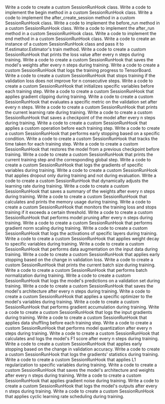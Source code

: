 Write a code to create a custom SessionRunHook class.
Write a code to implement the begin method in a custom SessionRunHook class.
Write a code to implement the after_create_session method in a custom SessionRunHook class.
Write a code to implement the before_run method in a custom SessionRunHook class.
Write a code to implement the after_run method in a custom SessionRunHook class.
Write a code to implement the end method in a custom SessionRunHook class.
Write a code to create an instance of a custom SessionRunHook class and pass it to tf.estimator.Estimator's train method.
Write a code to create a custom SessionRunHook that prints the loss value after every n steps during training.
Write a code to create a custom SessionRunHook that saves the model's weights after every n steps during training.
Write a code to create a custom SessionRunHook that logs the training progress to TensorBoard.
Write a code to create a custom SessionRunHook that stops training if the validation loss does not improve for n consecutive steps.
Write a code to create a custom SessionRunHook that initializes specific variables before each training step.
Write a code to create a custom SessionRunHook that applies gradient clipping during training.
Write a code to create a custom SessionRunHook that evaluates a specific metric on the validation set after every n steps.
Write a code to create a custom SessionRunHook that prints the current learning rate during training.
Write a code to create a custom SessionRunHook that saves a checkpoint of the model after every n steps during training.
Write a code to create a custom SessionRunHook that applies a custom operation before each training step.
Write a code to create a custom SessionRunHook that performs early stopping based on a specific condition.
Write a code to create a custom SessionRunHook that tracks the time taken for each training step.
Write a code to create a custom SessionRunHook that restores the model from a previous checkpoint before training.
Write a code to create a custom SessionRunHook that prints the current training step and the corresponding global step.
Write a code to create a custom SessionRunHook that logs the gradients of specific variables during training.
Write a code to create a custom SessionRunHook that applies dropout only during training and not during evaluation.
Write a code to create a custom SessionRunHook that dynamically adjusts the learning rate during training.
Write a code to create a custom SessionRunHook that saves a summary of the weights after every n steps during training.
Write a code to create a custom SessionRunHook that calculates and prints the memory usage during training.
Write a code to create a custom SessionRunHook that monitors the training loss and stops training if it exceeds a certain threshold.
Write a code to create a custom SessionRunHook that performs model pruning after every n steps during training.
Write a code to create a custom SessionRunHook that performs gradient norm scaling during training.
Write a code to create a custom SessionRunHook that logs the activations of specific layers during training.
Write a code to create a custom SessionRunHook that applies weight decay to specific variables during training.
Write a code to create a custom SessionRunHook that performs data augmentation on the input data during training.
Write a code to create a custom SessionRunHook that applies early stopping based on the change in validation loss.
Write a code to create a custom SessionRunHook that prints the current batch size during training.
Write a code to create a custom SessionRunHook that performs batch normalization during training.
Write a code to create a custom SessionRunHook that logs the model's predictions on a validation set during training.
Write a code to create a custom SessionRunHook that saves the model's architecture after every n steps during training.
Write a code to create a custom SessionRunHook that applies a specific optimizer to the model's variables during training.
Write a code to create a custom SessionRunHook that performs gradient accumulation during training.
Write a code to create a custom SessionRunHook that logs the input gradients during training.
Write a code to create a custom SessionRunHook that applies data shuffling before each training step.
Write a code to create a custom SessionRunHook that performs model quantization after every n steps during training.
Write a code to create a custom SessionRunHook that calculates and logs the model's F1 score after every n steps during training.
Write a code to create a custom SessionRunHook that applies early stopping based on the change in validation accuracy.
Write a code to create a custom SessionRunHook that logs the gradients' statistics during training.
Write a code to create a custom SessionRunHook that applies L1 regularization to specific variables during training.
Write a code to create a custom SessionRunHook that saves the model's architecture and weights after every n steps during training.
Write a code to create a custom SessionRunHook that applies gradient noise during training.
Write a code to create a custom SessionRunHook that logs the model's outputs after every n steps during training.
Write a code to create a custom SessionRunHook that applies cyclic learning rate scheduling during training.